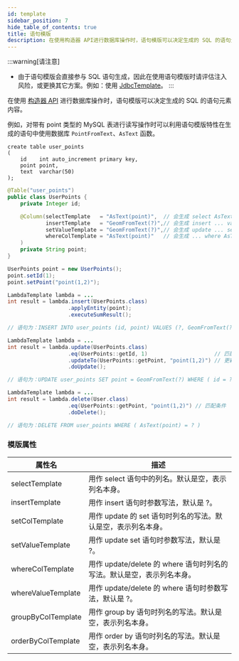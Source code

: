```yaml
---
id: template
sidebar_position: 7
hide_table_of_contents: true
title: 语句模版
description: 在使用构造器 API进行数据库操作时，语句模版可以决定生成的 SQL 的语句元素内容。
---
```


:::warning[请注意]
- 由于语句模版会直接参与 SQL 语句生成，因此在使用语句模版时请评估注入风险，或更换其它方案。例如：使用 [JdbcTemplate](../jdbc/about)。
:::

在使用 [构造器 API](../../core/lambda/about) 进行数据库操作时，语句模版可以决定生成的 SQL 的语句元素内容。

例如，对带有 point 类型的 MySQL 表进行读写操作时可以利用语句模版特性在生成的语句中使用数据库 `PointFromText`、`AsText` 函数。

```mysql title='例：表'
create table user_points
(
    id    int auto_increment primary key,
    point point,
    text  varchar(50)
);
```

```java title='例：映射'
@Table("user_points")
public class UserPoints {
    private Integer id;

    @Column(selectTemplate   = "AsText(point)",  // 会生成 select AsText(point) as point
            insertTemplate   = "GeomFromText(?)",// 会生成 insert ... values (GeomFromText(?))
            setValueTemplate = "GeomFromText(?)",// 会生成 update ... set point = GeomFromText(?)
            whereColTemplate = "AsText(point)"   // 会生成 ... where AsText(point) = ?
    )
    private String point;
}
```

```java title='例：INSERT 操作和对应语句'
UserPoints point = new UserPoints();
point.setId(1);
point.setPoint("point(1,2)");

LambdaTemplate lambda = ...
int result = lambda.insert(UserPoints.class)
                   .applyEntity(point);
                   .executeSumResult();

// 语句为：INSERT INTO user_points (id, point) VALUES (?, GeomFromText(?))
```

```java title='例：UPDATE 操作和对应语句'
LambdaTemplate lambda = ...
int result = lambda.update(UserPoints.class)
                   .eq(UserPoints::getId, 1)                     // 匹配条件
                   .updateTo(UserPoints::getPoint, "point(1,2)") // 更新字段
                   .doUpdate();

// 语句为：UPDATE user_points SET point = GeomFromText(?) WHERE ( id = ? )
```

```java title='例：DELETE 操作和对应语句'
LambdaTemplate lambda = ...
int result = lambda.delete(User.class)
                   .eq(UserPoints::getPoint, "point(1,2)") // 匹配条件
                   .doDelete();

// 语句为：DELETE FROM user_points WHERE ( AsText(point) = ? )
```

### 模版属性

| 属性名                | 描述                                             |
|--------------------|------------------------------------------------|
| selectTemplate     | 用作 select 语句中的列名。默认是空，表示列名本身。                  |
| insertTemplate     | 用作 insert 语句时参数写法，默认是 ?。                       |
| setColTemplate     | 用作 update 的 set 语句时列名的写法。默认是空，表示列名本身。          |
| setValueTemplate   | 用作 update set 语句时参数写法，默认是 ?。                   |
| whereColTemplate   | 用作 update/delete 的 where 语句时列名的写法。默认是空，表示列名本身。 |
| whereValueTemplate | 用作 update/delete 的 where 语句时参数写法，默认是 ?。        |
| groupByColTemplate | 用作 group by 语句时列名的写法。默认是空，表示列名本身。              |
| orderByColTemplate | 用作 order by 语句时列名的写法。默认是空，表示列名本身。              |
